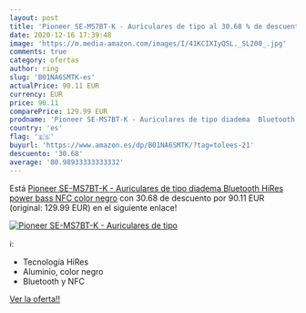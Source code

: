 ```yaml
---
layout: post
title: 'Pioneer SE-MS7BT-K - Auriculares de tipo al 30.68 % de descuento'
date: 2020-12-16 17:39:48
image: 'https://m.media-amazon.com/images/I/41KCIXIyQSL._SL200_.jpg'
comments: true
category: ofertas
author: ring
slug: 'B01NA6SMTK-es'
actualPrice: 90.11 EUR
currency: EUR
price: 90.11
comparePrice: 129.99 EUR
prodname: 'Pioneer SE-MS7BT-K - Auriculares de tipo diadema  Bluetooth  HiRes  power bass  NFC   color negro'
country: 'es'
flag: '🇪🇸'
buyurl: 'https://www.amazon.es/dp/B01NA6SMTK/?tag=tolees-21'
descuento: '30.68'
average: '80.98933333333332'
---
```


Está [Pioneer SE-MS7BT-K - Auriculares de tipo diadema  Bluetooth  HiRes  power bass  NFC   color negro](https://www.amazon.es/dp/B01NA6SMTK/?tag=tolees-21) con 30.68 de descuento por 90.11 EUR (original: 129.99 EUR) en el siguiente enlace!

[![Pioneer SE-MS7BT-K - Auriculares de tipo](https://m.media-amazon.com/images/I/41KCIXIyQSL._SL200_.jpg)](https://www.amazon.es/dp/B01NA6SMTK/?tag=tolees-21)

ℹ️:

- Tecnología HiRes
- Aluminio, color negro
- Bluetooth y NFC

[Ver la oferta!!](https://www.amazon.es/dp/B01NA6SMTK/?tag=tolees-21)
